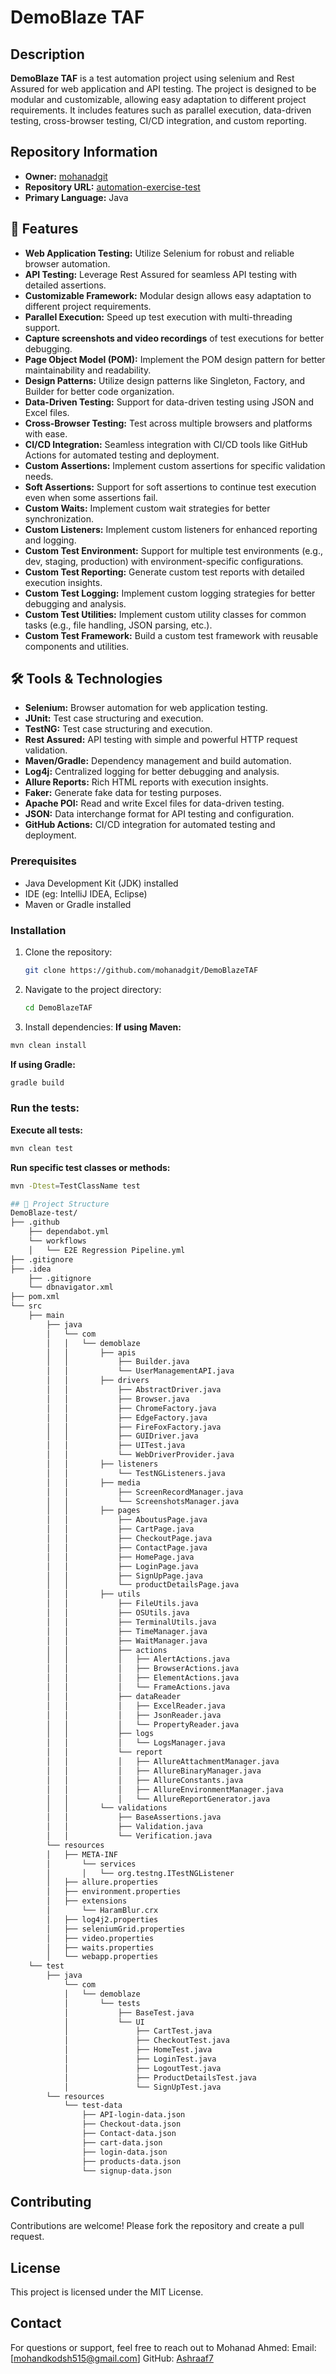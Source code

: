 # DemoBlaze TAF

## Description

**DemoBlaze TAF** is a test automation project using selenium and Rest Assured for web application and API testing. The project is designed to be modular and customizable, allowing easy adaptation to different project requirements. It includes features such as parallel execution, data-driven testing, cross-browser testing, CI/CD integration, and custom reporting.

## Repository Information

- **Owner:** [mohanadgit](https://github.com/mohanadgit)
- **Repository URL:** [automation-exercise-test](https://github.com/mohanadgit/DemoBlazeTAF)
- **Primary Language:** Java

## 🚀 Features  

- **Web Application Testing:** Utilize Selenium for robust and reliable browser automation.  
- **API Testing:** Leverage Rest Assured for seamless API testing with detailed assertions.   
- **Customizable Framework:** Modular design allows easy adaptation to different project requirements.  
- **Parallel Execution:** Speed up test execution with multi-threading support.  
- **Capture screenshots and video recordings** of test executions for better debugging.
- **Page Object Model (POM):** Implement the POM design pattern for better maintainability and readability.
- **Design Patterns:** Utilize design patterns like Singleton, Factory, and Builder for better code organization.
- **Data-Driven Testing:** Support for data-driven testing using JSON and Excel files.
- **Cross-Browser Testing:** Test across multiple browsers and platforms with ease.
- **CI/CD Integration:** Seamless integration with CI/CD tools like GitHub Actions for automated testing and deployment.
- **Custom Assertions:** Implement custom assertions for specific validation needs.
- **Soft Assertions:** Support for soft assertions to continue test execution even when some assertions fail.
- **Custom Waits:** Implement custom wait strategies for better synchronization.
- **Custom Listeners:** Implement custom listeners for enhanced reporting and logging.
- **Custom Test Environment:** Support for multiple test environments (e.g., dev, staging, production) with environment-specific configurations.
- **Custom Test Reporting:** Generate custom test reports with detailed execution insights.
- **Custom Test Logging:** Implement custom logging strategies for better debugging and analysis.
- **Custom Test Utilities:** Implement custom utility classes for common tasks (e.g., file handling, JSON parsing, etc.).
- **Custom Test Framework:** Build a custom test framework with reusable components and utilities.


## 🛠️ Tools & Technologies  

- **Selenium:** Browser automation for web application testing.  
- **JUnit:** Test case structuring and execution.
- **TestNG:** Test case structuring and execution.  
- **Rest Assured:** API testing with simple and powerful HTTP request validation.  
- **Maven/Gradle:** Dependency management and build automation.  
- **Log4j:** Centralized logging for better debugging and analysis.  
- **Allure Reports:** Rich HTML reports with execution insights.
- **Faker:** Generate fake data for testing purposes.
- **Apache POI:** Read and write Excel files for data-driven testing.
- **JSON:** Data interchange format for API testing and configuration.
- **GitHub Actions:** CI/CD integration for automated testing and deployment.


  

### Prerequisites

- Java Development Kit (JDK) installed
- IDE (eg: IntelliJ IDEA, Eclipse)
- Maven or Gradle installed


### Installation

1. Clone the repository:
   ```sh
   git clone https://github.com/mohanadgit/DemoBlazeTAF
   ```
2. Navigate to the project directory:
   ```sh
   cd DemoBlazeTAF
   ```
3. Install dependencies:
  **If using Maven:**
  ```bash
  mvn clean install  
  ```
  **If using Gradle:**
  ```bash
  gradle build  
  ```

### Run the tests:
  **Execute all tests:**
   ```bash
  mvn clean test
  ```
  **Run specific test classes or methods:**
  ```bash
  mvn -Dtest=TestClassName test 
  ```
   
```bash
## 📄 Project Structure
DemoBlaze-test/  
├── .github
    ├── dependabot.yml
    └── workflows
    │   └── E2E Regression Pipeline.yml
├── .gitignore
├── .idea
    ├── .gitignore
    └── dbnavigator.xml
├── pom.xml
└── src
    ├── main
        ├── java
        │   └── com
        │   │   └── demoblaze
        │   │       ├── apis
        │   │           ├── Builder.java
        │   │           └── UserManagementAPI.java
        │   │       ├── drivers
        │   │           ├── AbstractDriver.java
        │   │           ├── Browser.java
        │   │           ├── ChromeFactory.java
        │   │           ├── EdgeFactory.java
        │   │           ├── FireFoxFactory.java
        │   │           ├── GUIDriver.java
        │   │           ├── UITest.java
        │   │           └── WebDriverProvider.java
        │   │       ├── listeners
        │   │           └── TestNGListeners.java
        │   │       ├── media
        │   │           ├── ScreenRecordManager.java
        │   │           └── ScreenshotsManager.java
        │   │       ├── pages
        │   │           ├── AboutusPage.java
        │   │           ├── CartPage.java
        │   │           ├── CheckoutPage.java
        │   │           ├── ContactPage.java
        │   │           ├── HomePage.java
        │   │           ├── LoginPage.java
        │   │           ├── SignUpPage.java
        │   │           └── productDetailsPage.java
        │   │       ├── utils
        │   │           ├── FileUtils.java
        │   │           ├── OSUtils.java
        │   │           ├── TerminalUtils.java
        │   │           ├── TimeManager.java
        │   │           ├── WaitManager.java
        │   │           ├── actions
        │   │           │   ├── AlertActions.java
        │   │           │   ├── BrowserActions.java
        │   │           │   ├── ElementActions.java
        │   │           │   └── FrameActions.java
        │   │           ├── dataReader
        │   │           │   ├── ExcelReader.java
        │   │           │   ├── JsonReader.java
        │   │           │   └── PropertyReader.java
        │   │           ├── logs
        │   │           │   └── LogsManager.java
        │   │           └── report
        │   │           │   ├── AllureAttachmentManager.java
        │   │           │   ├── AllureBinaryManager.java
        │   │           │   ├── AllureConstants.java
        │   │           │   ├── AllureEnvironmentManager.java
        │   │           │   └── AllureReportGenerator.java
        │   │       └── validations
        │   │           ├── BaseAssertions.java
        │   │           ├── Validation.java
        │   │           └── Verification.java
        └── resources
        │   ├── META-INF
        │       └── services
        │       │   └── org.testng.ITestNGListener
        │   ├── allure.properties
        │   ├── environment.properties
        │   ├── extensions
        │       └── HaramBlur.crx
        │   ├── log4j2.properties
        │   ├── seleniumGrid.properties
        │   ├── video.properties
        │   ├── waits.properties
        │   └── webapp.properties
    └── test
        ├── java
            └── com
            │   └── demoblaze
            │       └── tests
            │           ├── BaseTest.java
            │           └── UI
            │               ├── CartTest.java
            │               ├── CheckoutTest.java
            │               ├── HomeTest.java
            │               ├── LoginTest.java
            │               ├── LogoutTest.java
            │               ├── ProductDetailsTest.java
            │               └── SignUpTest.java
        └── resources
            └── test-data
                ├── API-login-data.json
                ├── Checkout-data.json
                ├── Contact-data.json
                ├── cart-data.json
                ├── login-data.json
                ├── products-data.json
                └── signup-data.json

```


## Contributing

Contributions are welcome! Please fork the repository and create a pull request.

## License

This project is licensed under the MIT License.

## Contact

For questions or support, feel free to reach out to Mohanad Ahmed:
Email: [mohandkodsh515@gmail.com]
GitHub: [Ashraaf7](https://github.com/mohanadgit)



